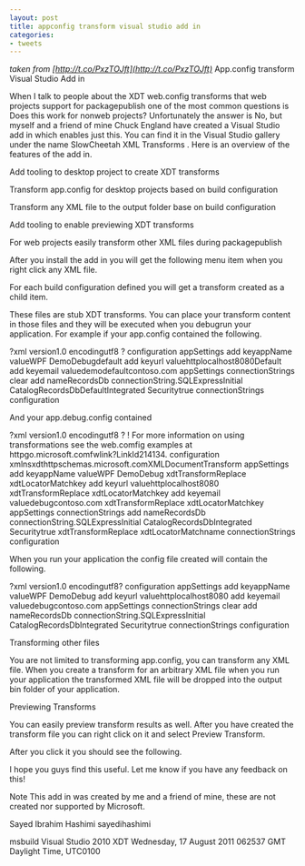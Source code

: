 ```yaml
---
layout: post
title: appconfig transform visual studio add in
categories:
- tweets
---
```

*taken from [http://t.co/PxzTOJft](http://t.co/PxzTOJft)*
App.config transform Visual Studio Add in

When I talk to people about the XDT web.config transforms that web projects support for packagepublish one of the most common questions is Does this work for nonweb projects? Unfortunately the answer is No, but myself and a friend of mine Chuck England have created a Visual Studio add in which enables just this. You can find it in the Visual Studio gallery under the name SlowCheetah  XML Transforms . Here is an overview of the features of the add in.

Add tooling to desktop project to create XDT transforms

Transform app.config for desktop projects based on build configuration

Transform any XML file to the output folder base on build configuration

Add tooling to enable previewing XDT transforms

For web projects easily transform other XML files during packagepublish

After you install the add in you will get the following menu item when you right click any XML file.

For each build configuration defined you will get a transform created as a child item.

These files are stub XDT transforms. You can place your transform content in those files and they will be executed when you debugrun your application. For example if your app.config contained the following.

?xml version1.0 encodingutf8 ? configuration appSettings add keyappName valueWPF DemoDebugdefault add keyurl valuehttplocalhost8080Default add keyemail valuedemodefaultcontoso.com appSettings connectionStrings clear  add nameRecordsDb connectionString.SQLExpressInitial CatalogRecordsDbDefaultIntegrated Securitytrue connectionStrings configuration

And your app.debug.config contained

?xml version1.0 encodingutf8 ? ! For more information on using transformations       see the web.comfig examples at httpgo.microsoft.comfwlink?LinkId214134.  configuration xmlnsxdthttpschemas.microsoft.comXMLDocumentTransform appSettings add keyappName valueWPF DemoDebug xdtTransformReplace xdtLocatorMatchkey add keyurl valuehttplocalhost8080 xdtTransformReplace xdtLocatorMatchkey add keyemail valuedebugcontoso.com xdtTransformReplace xdtLocatorMatchkey appSettings connectionStrings add nameRecordsDb connectionString.SQLExpressInitial CatalogRecordsDbIntegrated Securitytrue xdtTransformReplace xdtLocatorMatchname connectionStrings configuration

When you run your application the config file created will contain the following.

?xml version1.0 encodingutf8? configuration appSettings add keyappName valueWPF DemoDebug add keyurl valuehttplocalhost8080 add keyemail valuedebugcontoso.com appSettings connectionStrings clear add nameRecordsDb connectionString.SQLExpressInitial CatalogRecordsDbIntegrated Securitytrue connectionStrings configuration

Transforming other files

You are not limited to transforming app.config, you can transform any XML file. When you create a transform for an arbitrary XML file when you run your application the transformed XML file will be dropped into the output bin folder of your application.

Previewing Transforms

You can easily preview transform results as well. After you have created the transform file you can right click on it and select Preview Transform.

After you click it you should see the following.



I hope you guys find this useful. Let me know if you have any feedback on this!

Note This add in was created by me and a friend of mine, these are not created nor supported by Microsoft.

Sayed Ibrahim Hashimi  sayedihashimi

msbuild  Visual Studio 2010  XDT Wednesday, 17 August 2011 062537 GMT Daylight Time, UTC0100

  

